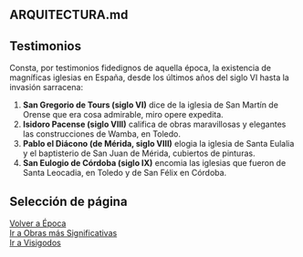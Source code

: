 ## ARQUITECTURA.md  

## Testimonios  
Consta, por testimonios fidedignos de aquella época, la existencia de magníficas iglesias en España, desde los últimos años del siglo VI hasta la invasión sarracena:  
1. **San Gregorio de Tours (siglo VI)** dice de la iglesia de San Martín de Orense que era cosa admirable, miro opere expedita.  
2. **Isidoro Pacense (siglo VIII)** califica de obras maravillosas y elegantes las construcciones de Wamba, en Toledo.  
3. **Pablo el Diácono (de Mérida, siglo VIII)** elogia la iglesia de Santa Eulalia y el baptisterio de San Juan de Mérida, cubiertos de pinturas.  
4. **San Eulogio de Córdoba (siglo IX)** encomia las iglesias que fueron de Santa Leocadia, en Toledo y de San Félix en Córdoba.  

## Selección de página
[Volver a Época](./Epoca.md)  
[Ir a Obras más Significativas](./Obras.md)  
[Ir a Visigodos](./README.md)  
